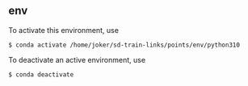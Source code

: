 
## env
To activate this environment, use

```
$ conda activate /home/joker/sd-train-links/points/env/python310
```

To deactivate an active environment, use

```
$ conda deactivate
```